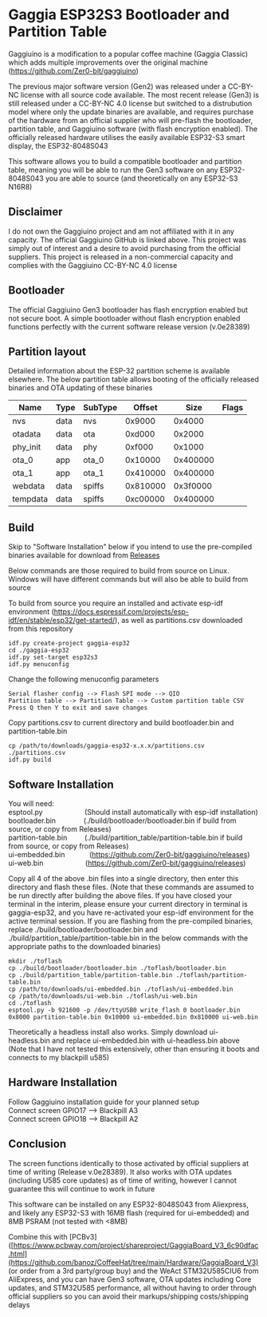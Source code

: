 # Gaggia ESP32S3 Bootloader and Partition Table
Gaggiuino is a modification to a popular coffee machine (Gaggia Classic) which adds multiple improvements over the original machine (https://github.com/Zer0-bit/gaggiuino)

The previous major software version (Gen2) was released under a CC-BY-NC license with all source code available. The most recent release (Gen3) is still released under a CC-BY-NC 4.0 license but switched to a distrubution model where only the update binaries are available, and requires purchase of the hardware from an official supplier who will pre-flash the bootloader, partition table, and Gaggiuino software (with flash encryption enabled). The officially released hardware utilises the easily available ESP32-S3 smart display, the ESP32-8048S043

This software allows you to build a compatible bootloader and partition table, meaning you will be able to run the Gen3 software on any ESP32-8048S043 you are able to source (and theoretically on any ESP32-S3 N16R8)

## Disclaimer
I do not own the Gaggiuino project and am not affiliated with it in any capacity. The official Gaggiuino GitHub is linked above. This project was simply out of interest and a desire to avoid purchasing from the official suppliers. This project is released in a non-commercial capacity and complies with the Gaggiuino CC-BY-NC 4.0 license

## Bootloader
The official Gaggiuino Gen3 bootloader has flash encryption enabled but not secure boot. A simple bootloader without flash encryption enabled functions perfectly with the current software release version (v.0e28389)

## Partition layout
Detailed information about the ESP-32 partition scheme is available elsewhere. The below partition table allows booting of the officially released binaries and OTA updating of these binaries

|Name|Type|SubType|Offset|Size|Flags|
|----|----|-------|------|----|-----|
|nvs|data|nvs|0x9000|0x4000|
|otadata|data|ota|0xd000|0x2000|
|phy_init|data|phy|0xf000|0x1000|
|ota_0|app|ota_0|0x10000|0x400000|	
|ota_1|app|ota_1|0x410000|0x400000|
|webdata|data|spiffs|0x810000|0x3f0000|	
|tempdata|data|spiffs|0xc00000|0x400000|

## Build
Skip to "Software Installation" below if you intend to use the pre-compiled binaries available for download from [Releases](https://github.com/a4vgx7b2M/gaggia-esp32/releases)

Below commands are those required to build from source on Linux. Windows will have different commands but will also be able to build from source

To build from source you require an installed and activate esp-idf environment (https://docs.espressif.com/projects/esp-idf/en/stable/esp32/get-started/), as well as partitions.csv downloaded from this repository

```
idf.py create-project gaggia-esp32
cd ./gaggia-esp32
idf.py set-target esp32s3
idf.py menuconfig
```

Change the following menuconfig parameters

```
Serial flasher config --> Flash SPI mode --> QIO
Partition table --> Partition Table --> Custom partition table CSV
Press Q then Y to exit and save changes
```
Copy partitions.csv to current directory and build bootloader.bin and partition-table.bin

```
cp /path/to/downloads/gaggia-esp32-x.x.x/partitions.csv ./partitions.csv
idf.py build
```

## Software Installation
You will need:<br/>
esptool.py&ensp;&ensp;&ensp;&ensp;&ensp;&ensp;&ensp;&ensp;&ensp;&ensp;&ensp;&ensp;(Should install automatically with esp-idf installation)<br/>
bootloader.bin&ensp;&ensp;&ensp;&ensp;&ensp;&ensp;&ensp;&ensp;(./build/bootloader/bootloader.bin if build from source, or copy from Releases)<br/>
partition-table.bin&ensp;&ensp;&ensp;&ensp;&ensp;(./build/partition_table/partition-table.bin if build from source, or copy from Releases)<br/>
ui-embedded.bin&ensp;&ensp;&ensp;&ensp;&ensp;&ensp;&ensp;(https://github.com/Zer0-bit/gaggiuino/releases)<br/>
ui-web.bin&ensp;&ensp;&ensp;&ensp;&ensp;&ensp;&ensp;&ensp;&ensp;&ensp;&ensp;&ensp;(https://github.com/Zer0-bit/gaggiuino/releases)

Copy all 4 of the above .bin files into a single directory, then enter this directory and flash these files. (Note that these commands are assumed to be run directly after building the above files. If you have closed your terminal in the interim, please ensure your current directory in terminal is gaggia-esp32, and you have re-activated your esp-idf environment for the active terminal session. If you are flashing from the pre-compiled binaries, replace ./build/bootloader/bootloader.bin and ./build/partition_table/partition-table.bin in the below commands with the appropriate paths to the downloaded binaries)

```
mkdir ./toflash
cp ./build/bootloader/bootloader.bin ./toflash/bootloader.bin
cp ./build/partition_table/partition-table.bin ./toflash/partition-table.bin
cp /path/to/downloads/ui-embedded.bin ./toflash/ui-embedded.bin
cp /path/to/downloads/ui-web.bin ./toflash/ui-web.bin
cd ./toflash
esptool.py -b 921600 -p /dev/ttyUSB0 write_flash 0 bootloader.bin 0x8000 partition-table.bin 0x10000 ui-embedded.bin 0x810000 ui-web.bin
```

Theoretically a headless install also works. Simply download ui-headless.bin and replace ui-embedded.bin with ui-headless.bin above (Note that I have not tested this extensively, other than ensuring it boots and connects to my blackpill u585)

## Hardware Installation
Follow Gaggiuino installation guide for your planned setup<br/>
Connect screen GPIO17 --> Blackpill A3<br/>
Connect screen GPIO18 --> Blackpill A2<br/>

## Conclusion
The screen functions identically to those activated by official suppliers at time of writing (Release v.0e28389). It also works with OTA updates (including U585 core updates) as of time of writing, however I cannot guarantee this will continue to work in future

This software can be installed on any ESP32-8048S043 from Aliexpress, and likely any ESP32-S3 with 16MB flash (required for ui-embedded) and 8MB PSRAM (not tested with <8MB)

Combine this with [PCBv3]([https://www.pcbway.com/project/shareproject/GaggiaBoard_V3_6c90dfac.html](https://github.com/banoz/CoffeeHat/tree/main/Hardware/GaggiaBoard_V3) (or order from a 3rd party/group buy) and the WeAct STM32U585CIU6 from AliExpress, and you can have Gen3 software, OTA updates including Core updates, and STM32U585 performance, all without having to order through official suppliers so you can avoid their markups/shipping costs/shipping delays
